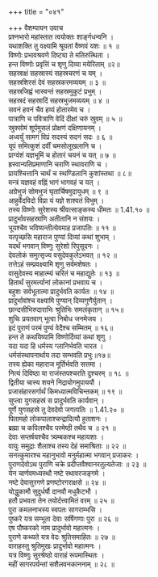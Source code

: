 +++
title = "०४१"

+++
वैशम्पायन उवाच  
प्रश्नभारो महांस्तात त्वयोक्तः शार्ङ्गधन्वनि ।  
यथाशक्ति तु वक्ष्यामि श्रूयतां वैष्णवं यशः ॥ १ ॥  
विष्णोः प्रभावश्रवणे दिष्ट्या ते मतिरुत्थिता ।  
हन्त विष्णोः प्रवृत्तिं च शृणु दिव्या मयेरिताम् ॥२॥  
सहस्राक्षं सहस्रास्यं सहस्रचरणं च यम् ।  
सहस्रशिरसं देवं सहस्रकरमव्ययम् ॥ ३ ॥  
सहस्रजिह्वं भास्वन्तं सहस्रमुकुटं प्रभुम् ।  
सहस्रदं सहस्रादिं सहस्रभुजमव्ययम् ॥ ४ ॥  
सवनं हवनं चैव हव्यं होतारमेव च ।  
पात्राणि च पवित्राणि वेदिं दीक्षां चरुं स्रुवम् ॥ ५ ॥  
स्रुक्सोमं शूर्पमुसलं प्रोक्षणं दक्षिणायनम् ।  
अध्वर्युं सामगं विप्रं सदस्यं सदनं सदः ॥ ६ ॥  
यूपं समित्कुशं दर्वीं चमसोलूखलानि च ।  
प्राग्वंशं यज्ञभूमिं च होतारं चयनं च यत् ॥ ७ ॥  
ह्रस्वान्यतिप्रमाणानि चराणि स्थावराणि च ।  
प्रायश्चित्तानि चार्थं च स्थण्डिलानि कुशांस्तथा ॥ ८॥  
मन्त्रं यज्ञवहं वह्निं भागं भागवहं च यत् ।  
अग्रेभुजं सोमभुजं घृतार्चिषमुदायुधम् ॥ ९ ॥  
आहुर्वेदविदो विप्रा यं यज्ञे शाश्वतं विभुम् ।  
तस्य विष्णोः सुरेशस्य श्रीवत्साङ्कस्य धीमतः ॥ 1.41.१० ॥  
प्रादुर्भावसहस्राणि अतीतानि न संशयः ।  
भूयश्चैव भविष्यन्तीत्येवमाह प्रजापतिः ॥ ११ ॥  
यत्पृच्छसि महाराज पुण्यां दिव्यां कथां शुभाम् ।  
यदर्थं भगवान् विष्णुः सुरेशो रिपुसूदनः ।  
देवलोकं समुत्सृज्य वसुदेवकुलेऽभवत् ॥ १२ ॥  
तत्तेऽहं सम्प्रवक्ष्यामि शृणु सर्वमशेषतः ।  
वासुदेवस्य माहात्म्यं चरितं च महाद्युतेः ॥ १३ ॥  
हितार्थं सुरमर्त्यानां लोकानां प्रभवाय च ।  
बहुशः सर्वभूतात्मा प्रादुर्भवति कार्यतः ॥ १४ ॥  
प्रादुर्भावांश्च वक्ष्यामि पुण्यान् दिव्यगुणैर्युतान् ।  
छान्दसीभिरुदाराभिः श्रुतिभिः समलंकृतान् ॥ १५॥  
शुचिः प्रयतवाग् भूत्वा निबोध जनमेजय ।  
इदं पुराणं परमं पुण्यं वेदैश्च सम्मितम् ॥ १६॥  
हन्त ते कथयिष्यामि विष्णोर्दिव्यां कथां शृणु ।  
यदा यदा हि धर्मस्य ग्लानिर्भवति भारत ।  
धर्मसंस्थापनार्थाय तदा सम्भवति प्रभुः॥१७॥  
तस्य ह्येका महाराज मूर्तिर्भवति सत्तमा ।  
नित्यं दिविष्ठा या राजंस्तपश्चरति दुश्चरम् ॥ १८ ॥  
द्वितीया चास्य शयने निद्रायोगमुपाययौ ।  
प्रजासंहारसर्गार्थं किमध्यात्मविचिन्तकम् ॥ १९ ॥  
सुप्त्वा युगसहस्रं स प्रादुर्भवति कार्यवान् ।  
पूर्णे युगसहस्रे तु देवदेवो जगत्पतिः ॥ 1.41.२० ॥  
पितामहो लोकपालाश्चन्द्रादित्यौ हुताशनः ।  
ब्रह्मा च कपिलश्चैव परमेष्ठी तथैव च ॥ २१ ॥  
देवाः सप्तर्षयश्चैव त्र्यम्बकश्च महायशाः ।  
वायुः समुद्राः शैलाश्च तस्य देहं समाश्रिताः ॥ २२ ॥  
सनत्कुमारश्च महानुभावो मनुर्महात्मा भगवान् प्रजाकरः ।  
पुराणदेवोऽथ पुराणि चक्रे प्रदीप्तवैश्वानरतुल्यतेजाः ॥ २३ ॥  
येन चार्णवमध्यस्थौ नष्टे स्थावरजङ्गमे ।  
नष्टे देवासुरगणे प्रणष्टोरगराक्षसे ॥ २४ ॥  
योद्धुकामौ सुदुर्धर्षौ दानवौ मधुकैटभौ ।  
हतौ प्रभवता तेन तयोर्दत्त्वामितं वरम् ॥ २५ ॥  
पुरा कमलनाभस्य स्वपतः सागराम्भसि ।  
पुष्करे यत्र सम्भूता देवाः सर्षिगणाः पुरा ॥ २६ ॥  
एष पौष्करको नाम प्रादुर्भावो महात्मनः ।  
पुराणे कथ्यते यत्र वेदः श्रुतिसमाहितः ॥ २७ ॥  
वाराहस्तु श्रुतिमुखः प्रादुर्भावो महात्मनः ।  
यत्र विष्णुः सुरश्रेष्ठो वाराहं रूपमास्थितः ।  
महीं सागरपर्यन्तां सशैलवनकाननाम् ॥ २८ ॥